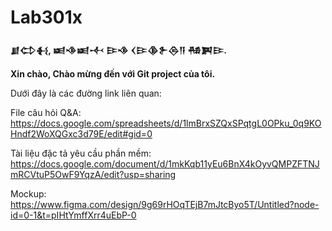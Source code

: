 # Lab301x
**𒋗𒌌𒈬, 𒀜𒈾𒀜𒋾**
**𒄿𒈾 𒌋𒄿𒆠𒉿𒁲𒀀 𒄀𒀉𒄿.**

**Xin chào,
Chào mừng đến với Git project của tôi.**

Dưới đây là các đường link liên quan:

File câu hỏi Q&A: https://docs.google.com/spreadsheets/d/1lmBrxSZQxSPqtgL0OPku_0q9KOHndf2WoXQGxc3d79E/edit#gid=0

Tài liệu đặc tả yêu cầu phần mềm: https://docs.google.com/document/d/1mkKqb11yEu6BnX4kOyvQMPZFTNJmRCVtuP5OwF9YqzA/edit?usp=sharing

Mockup: https://www.figma.com/design/9g69rHOqTEjB7mJtcByo5T/Untitled?node-id=0-1&t=pIHtYmffXrr4uEbP-0
